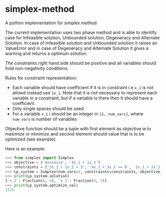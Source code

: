 # simplex-method
A python implementation for simplex method

The current implementation uses two phase method and is able to identify case for Infeasible solution, Unbounded solution,
Degeneracy and Alternate Solution.
In case of Infeasible solution and Unbounded solution it raises an ValueError and in case of Degeneracy and Alternate Solution
it gives a warning and returns a optimum solution.


The constraints right hand side should be positive and all variables should hold non-negativity conditions.

Rules for constraint representation:

- Each variable should have coefficient if it is in constraint i.e
  `x_1` is not allowd instead use `1x_1`. Note that it is not necessary to represent each variable in a constraint, but if
  a variable is there then it should have a coefficient.
- Only single spaces should be used.
- For a variable `x_i` i should be an integer in `[1, num_vars]`, where `num_vars` is number of variables

Objective function should be a tuple with first element as objective ie to maximize or minimize and second
element should value that is to be optimized (see example).

Here is an example:
``` python
>>> from simplex import Simplex
>>> objective = ('minimize', '4x_1 + 1x_2')
>>> constraints = ['3x_1 + 1x_2 = 3', '4x_1 + 3x_2 >= 6', '1x_1 + 2x_2 <= 4']
>>> Lp_system = Simplex(num_vars=2, constraints=constraints, objective_function=objective)
>>> print(Lp_system.solution)
{'x_2': Fraction(6, 5), 'x_1': Fraction(3, 5)}
>>> print(Lp_system.optimize_val)
17/5

```
